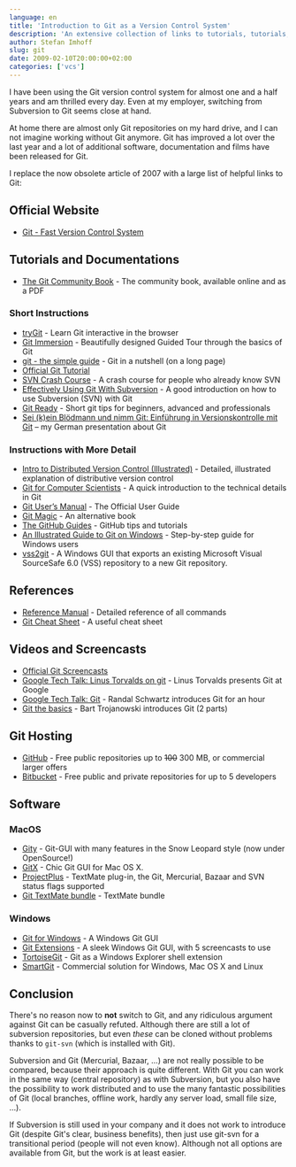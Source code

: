 ```yaml
---
language: en
title: 'Introduction to Git as a Version Control System'
description: 'An extensive collection of links to tutorials, tutorials, screencasts and documentations on Git.'
author: Stefan Imhoff
slug: git
date: 2009-02-10T20:00:00+02:00
categories: ['vcs']
---
```


I have been using the Git version control system for almost one and a half years and am thrilled every day. Even at my employer, switching from Subversion to Git seems close at hand.

At home there are almost only Git repositories on my hard drive, and I can not imagine working without Git anymore. Git has improved a lot over the last year and a lot of additional software, documentation and films have been released for Git.

I replace the now obsolete article of 2007 with a large list of helpful links to Git:

## Official Website

- [Git - Fast Version Control System](https://git-scm.com/)

## Tutorials and Documentations

- [The Git Community Book](https://git-scm.com/book) - The community book, available online and as a PDF

### Short Instructions

- [tryGit](https://try.github.io/levels/1/challenges/1) - Learn Git interactive in the browser
- [Git Immersion](http://gitimmersion.com/) - Beautifully designed Guided Tour through the basics of Git
- [git - the simple guide](http://rogerdudler.github.io/git-guide/) - Git in a nutshell (on a long page)
- [Official Git Tutorial](https://www.kernel.org/pub/software/scm/git/docs/gittutorial.html)
- [SVN Crash Course](https://git-scm.com/course/svn.html) - A crash course for people who already know SVN
- [Effectively Using Git With Subversion](https://www.viget.com/articles/effectively-using-git-with-subversion) - A good introduction on how to use Subversion (SVN) with Git
- [Git Ready](http://gitready.com/) - Short git tips for beginners, advanced and professionals
- [Sei (k)ein Blödmann und nimm Git: Einführung in Versionskontrolle mit Git](http://goo.gl/Aea52) – my German presentation about Git

### Instructions with More Detail

- [Intro to Distributed Version Control (Illustrated)](https://betterexplained.com/articles/intro-to-distributed-version-control-illustrated/) - Detailed, illustrated explanation of distributive version control
- [Git for Computer Scientists](http://eagain.net/articles/git-for-computer-scientists/) - A quick introduction to the technical details in Git
- [Git User’s Manual](https://www.kernel.org/pub/software/scm/git/docs/user-manual.html) - The Official User Guide
- [Git Magic](http://www-cs-students.stanford.edu/~blynn/gitmagic/) - An alternative book
- [The GitHub Guides](https://help.github.com/) - GitHub tips and tutorials
- [An Illustrated Guide to Git on Windows](http://nathanj.github.io/gitguide/) - Step-by-step guide for Windows users
- [vss2git](https://github.com/trevorr/vss2git) - A Windows GUI that exports an existing Microsoft Visual SourceSafe 6.0 (VSS) repository to a new Git repository.

## References

- [Reference Manual](https://www.kernel.org/pub/software/scm/git/docs/) - Detailed reference of all commands
- [Git Cheat Sheet](http://zrusin.blogspot.de/2007/09/git-cheat-sheet.html) - A useful cheat sheet

## Videos and Screencasts

- [Official Git Screencasts](https://git-scm.com/videos)
- [Google Tech Talk: Linus Torvalds on git](https://www.youtube.com/watch?v=4XpnKHJAok8) - Linus Torvalds presents Git at Google
- [Google Tech Talk: Git](https://www.youtube.com/watch?v=8dhZ9BXQgc4) - Randal Schwartz introduces Git for an hour
- [Git the basics](http://excess.org/article/2008/07/ogre-git-tutorial/) - Bart Trojanowski introduces Git (2 parts)

## Git Hosting

- [GitHub](https://github.com/) - Free public repositories up to <del>100</del> <into>300</ins> MB, or commercial larger offers
- [Bitbucket](https://bitbucket.org/) - Free public and private repositories for up to 5 developers

## Software

### MacOS

- [Gity](https://github.com/beheadedmyway/gity) - Git-GUI with many features in the Snow Leopard style (now under OpenSource!)
- [GitX](http://gitx.frim.nl/) - Chic Git GUI for Mac OS X.
- [ProjectPlus](http://ciaranwal.sh/2008/08/05/textmate-plug-in-projectplus) - TextMate plug-in, the Git, Mercurial, Bazaar and SVN status flags supported
- [Git TextMate bundle](https://github.com/jcf/git-tmbundle) - TextMate bundle

### Windows

- [Git for Windows](https://gitforwindows.org/) - A Windows Git GUI
- [Git Extensions](http://gitextensions.github.io/) - A sleek Windows Git GUI, with 5 screencasts to use
- [TortoiseGit](https://tortoisegit.org) - Git as a Windows Explorer shell extension
- [SmartGit](http://www.syntevo.com/smartgit/) - Commercial solution for Windows, Mac OS X and Linux

## Conclusion

There's no reason now to **not** switch to Git, and any ridiculous argument against Git can be casually refuted. Although there are still a lot of subversion repositories, but even _these_ can be cloned without problems thanks to `git-svn` (which is installed with Git).

Subversion and Git (Mercurial, Bazaar, …) are not really possible to be compared, because their approach is quite different. With Git you can work in the same way (central repository) as with Subversion, but you also have the possibility to work distributed and to use the many fantastic possibilities of Git (local branches, offline work, hardly any server load, small file size, …).

If Subversion is still used in your company and it does not work to introduce Git (despite Git's clear, business benefits), then just use git-svn for a transitional period (people will not even know). Although not all options are available from Git, but the work is at least easier.
